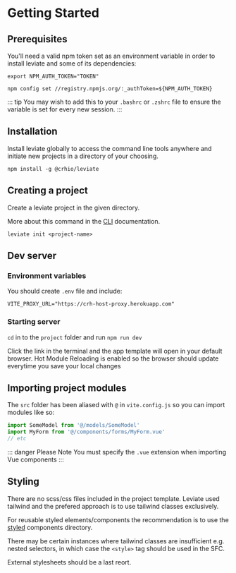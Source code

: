 # Getting Started

## Prerequisites

You'll need a valid npm token set as an environment variable in order to install leviate and some of its dependencies:
```shell
export NPM_AUTH_TOKEN="TOKEN"

npm config set //registry.npmjs.org/:_authToken=${NPM_AUTH_TOKEN}
```

::: tip
You may wish to add this to your `.bashrc` or `.zshrc` file to ensure the variable is set for every new session.
:::

## Installation

Install leviate globally to access the command line tools anywhere and initiate new projects in a directory of your choosing.

```shell
npm install -g @crhio/leviate
```

## Creating a project

Create a leviate project in the given directory.

More about this command in the [CLI](/cli) documentation.

```shell
leviate init <project-name>
```

## Dev server

### Environment variables
You should create `.env` file and include:
```shell
VITE_PROXY_URL="https://crh-host-proxy.herokuapp.com"
```

### Starting server
`cd` in to the `project` folder and run `npm run dev`

Click the link in the terminal and the app template will open in your default browser. Hot Module Reloading is enabled so the browser should update everytime you save your local changes

## Importing project modules

The `src` folder has been aliased with `@` in `vite.config.js` so you can import modules like so:
```javascript
import SomeModel from '@/models/SomeModel'
import MyForm from '@/components/forms/MyForm.vue'
// etc
```

::: danger Please Note
You must specify the `.vue` extension when importing Vue components
:::

## Styling

There are no scss/css files included in the project template. Leviate used tailwind and the prefered approach is to use tailwind classes exclusively.

For reusable styled elements/components the recommendation is to use the [styled](/directory-structure.html#styled) components directory.

There may be certain instances where tailwind classes are insufficient e.g. nested selectors, in which case the `<style>` tag should be used in the SFC.

External stylesheets should be a last reort.

